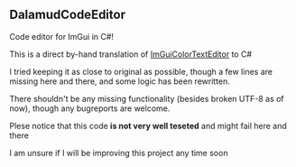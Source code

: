 ## DalamudCodeEditor

Code editor for ImGui in C#!

This is a direct by-hand translation of [ImGuiColorTextEditor](https://github.com/BalazsJako/ImGuiColorTextEdit) to C#

I tried keeping it as close to original as possible, though a few lines are missing here and there, and some logic has been rewritten.

There shouldn't be any missing functionality (besides broken UTF-8 as of now), though any bugreports are welcome.

Plese notice that this code **is not very well teseted** and might fail here and there

I am unsure if I will be improving this project any time soon
